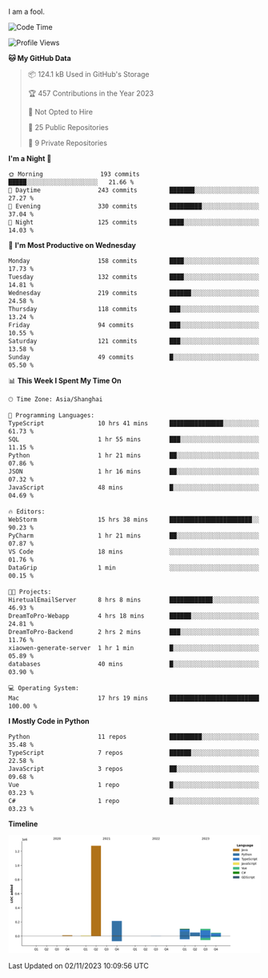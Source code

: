 I am a fool.

<!--START_SECTION:waka-->
![Code Time](http://img.shields.io/badge/Code%20Time-844%20hrs%2034%20mins-blue)

![Profile Views](http://img.shields.io/badge/Profile%20Views-4-blue)

**🐱 My GitHub Data** 

> 📦 124.1 kB Used in GitHub's Storage 
 > 
> 🏆 457 Contributions in the Year 2023
 > 
> 🚫 Not Opted to Hire
 > 
> 📜 25 Public Repositories 
 > 
> 🔑 9 Private Repositories 
 > 
**I'm a Night 🦉** 

```text
🌞 Morning                193 commits         █████░░░░░░░░░░░░░░░░░░░░   21.66 % 
🌆 Daytime                243 commits         ███████░░░░░░░░░░░░░░░░░░   27.27 % 
🌃 Evening                330 commits         █████████░░░░░░░░░░░░░░░░   37.04 % 
🌙 Night                  125 commits         ████░░░░░░░░░░░░░░░░░░░░░   14.03 % 
```
📅 **I'm Most Productive on Wednesday** 

```text
Monday                   158 commits         ████░░░░░░░░░░░░░░░░░░░░░   17.73 % 
Tuesday                  132 commits         ████░░░░░░░░░░░░░░░░░░░░░   14.81 % 
Wednesday                219 commits         ██████░░░░░░░░░░░░░░░░░░░   24.58 % 
Thursday                 118 commits         ███░░░░░░░░░░░░░░░░░░░░░░   13.24 % 
Friday                   94 commits          ███░░░░░░░░░░░░░░░░░░░░░░   10.55 % 
Saturday                 121 commits         ███░░░░░░░░░░░░░░░░░░░░░░   13.58 % 
Sunday                   49 commits          █░░░░░░░░░░░░░░░░░░░░░░░░   05.50 % 
```


📊 **This Week I Spent My Time On** 

```text
🕑︎ Time Zone: Asia/Shanghai

💬 Programming Languages: 
TypeScript               10 hrs 41 mins      ███████████████░░░░░░░░░░   61.73 % 
SQL                      1 hr 55 mins        ███░░░░░░░░░░░░░░░░░░░░░░   11.15 % 
Python                   1 hr 21 mins        ██░░░░░░░░░░░░░░░░░░░░░░░   07.86 % 
JSON                     1 hr 16 mins        ██░░░░░░░░░░░░░░░░░░░░░░░   07.32 % 
JavaScript               48 mins             █░░░░░░░░░░░░░░░░░░░░░░░░   04.69 % 

🔥 Editors: 
WebStorm                 15 hrs 38 mins      ███████████████████████░░   90.23 % 
PyCharm                  1 hr 21 mins        ██░░░░░░░░░░░░░░░░░░░░░░░   07.87 % 
VS Code                  18 mins             ░░░░░░░░░░░░░░░░░░░░░░░░░   01.76 % 
DataGrip                 1 min               ░░░░░░░░░░░░░░░░░░░░░░░░░   00.15 % 

🐱‍💻 Projects: 
HiretualEmailServer      8 hrs 8 mins        ████████████░░░░░░░░░░░░░   46.93 % 
DreamToPro-Webapp        4 hrs 18 mins       ██████░░░░░░░░░░░░░░░░░░░   24.81 % 
DreamToPro-Backend       2 hrs 2 mins        ███░░░░░░░░░░░░░░░░░░░░░░   11.76 % 
xiaowen-generate-server  1 hr 1 min          █░░░░░░░░░░░░░░░░░░░░░░░░   05.89 % 
databases                40 mins             █░░░░░░░░░░░░░░░░░░░░░░░░   03.90 % 

💻 Operating System: 
Mac                      17 hrs 19 mins      █████████████████████████   100.00 % 
```

**I Mostly Code in Python** 

```text
Python                   11 repos            █████████░░░░░░░░░░░░░░░░   35.48 % 
TypeScript               7 repos             ██████░░░░░░░░░░░░░░░░░░░   22.58 % 
JavaScript               3 repos             ██░░░░░░░░░░░░░░░░░░░░░░░   09.68 % 
Vue                      1 repo              █░░░░░░░░░░░░░░░░░░░░░░░░   03.23 % 
C#                       1 repo              █░░░░░░░░░░░░░░░░░░░░░░░░   03.23 % 
```



**Timeline**

![Lines of Code chart](https://raw.githubusercontent.com/VeejaLiu/VeejaLiu/master/assets/bar_graph.png)


 Last Updated on 02/11/2023 10:09:56 UTC
<!--END_SECTION:waka-->
